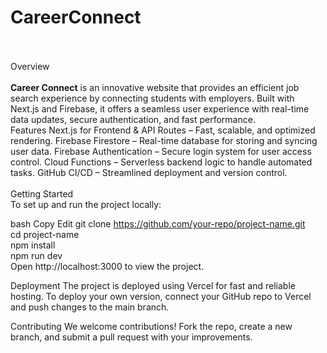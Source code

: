 <h1>CareerConnect</h1>
<br/>
<br/>
Overview
<br/>
<br/>
<b>Career Connect</b> is an innovative website that provides an efficient job search experience by connecting students with employers. Built with Next.js and Firebase, it offers a seamless user experience with real-time data updates, secure authentication, and fast performance.

<br/>
Features
Next.js for Frontend & API Routes – Fast, scalable, and optimized rendering.
Firebase Firestore – Real-time database for storing and syncing user data.
Firebase Authentication – Secure login system for user access control.
Cloud Functions – Serverless backend logic to handle automated tasks.
GitHub CI/CD – Streamlined deployment and version control.
<br/>
<br/>
Getting Started
<br/>
To set up and run the project locally:

bash
Copy
Edit
git clone https://github.com/your-repo/project-name.git  
cd project-name  
npm install  
npm run dev  
Open http://localhost:3000 to view the project.

Deployment
The project is deployed using Vercel for fast and reliable hosting. To deploy your own version, connect your GitHub repo to Vercel and push changes to the main branch.

Contributing
We welcome contributions! Fork the repo, create a new branch, and submit a pull request with your improvements.

